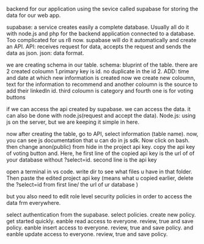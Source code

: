 backend for our application using the sevice called supabase for storing the data for our web app.

supabase: a service creates easily a complete database. Usually all do it with node.js and php for the backend application connected to a database. Too complicated for us r8 now. supabase will do it automatically and create an API.
API: receives request for data, accepts the request and sends the data as json.
json: data format.

we are creating schema in our table. schema: bluprint of the table. there are 2 created coloumn
1.primary key is id. no duplicate in the id 2. ADD: time and date at which new information is created
now we create new coloumn, text for the information to recommend and another coloumn is the source to add their linkedIn id.
third coloumn is category and fourth one is for voting buttons

if we can access the api created by supabase. we can access the data. it can also be done with node.js(request and accept the data). Node.js: using js on the server, but we are keeping it simple in here.

now after creating the table, go to API, select information (table name). now, you can see js documentation that u can do in js sdk.
Now click on bash. then change anon(public) from hide in the project api key. copy the api key of voting button and. Here, he first line of the copied api key is the url of of your database without ?select=id. second line is the api key

open a terminal in vs code. write dir to see what files u have in that folder. Then paste the edited project api key (means what u copied earlier, delete the ?select=id from first line/ the url of ur database )

but you also need to edit role level security policies in order to access the data frm everywhere.

select authentication from the supabase. select policies. create new policy. get started quickly. eanble read access to everyone. review, true and save policy. eanble insert access to everyone. review, true and save policy. and eanble update access to everyone. review, true and save policy.

